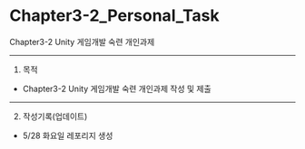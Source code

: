 # Chapter3-2_Personal_Task
 Chapter3-2 Unity 게임개발 숙련 개인과제
***
1. 목적
* Chapter3-2 Unity 게임개발 숙련 개인과제 작성 및 제출   
***
2. 작성기록(업데이트)
* 5/28 화요일 레포리지 생성

